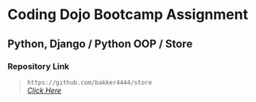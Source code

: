 # Coding Dojo Bootcamp Assignment
## Python, Django / Python OOP / Store

### Repository Link  

> ``` https://github.com/bakker4444/store ```  
> _[Click Here](https://github.com/bakker4444/store)_  
